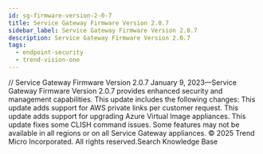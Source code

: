 ```yaml
---
id: sg-firmware-version-2-0-7
title: Service Gateway Firmware Version 2.0.7
sidebar_label: Service Gateway Firmware Version 2.0.7
description: Service Gateway Firmware Version 2.0.7
tags:
  - endpoint-security
  - trend-vision-one
---
```


/*<![CDATA[*/ $('#title').html($('meta[name=map-description]').attr('content')); /*]]>*/ Service Gateway Firmware Version 2.0.7 January 9, 2023—Service Gateway Firmware Version 2.0.7 provides enhanced security and management capabilities. This update includes the following changes: This update adds support for AWS private links per customer request. This update adds support for upgrading Azure Virtual Image appliances. This update fixes some CLISH command issues. Some features may not be available in all regions or on all Service Gateway appliances. © 2025 Trend Micro Incorporated. All rights reserved.Search Knowledge Base